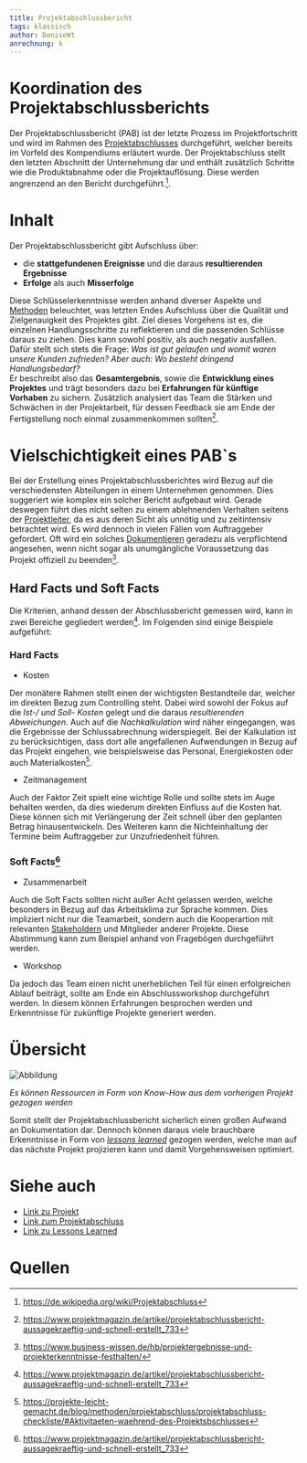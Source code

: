 ```yaml
---
title: Projektabschlussbericht
tags: klassisch
author: DeniseWt
anrechnung: k 
---
```





# Koordination des Projektabschlussberichts

Der Projektabschlussbericht (PAB) ist der letzte Prozess im Projektfortschritt und wird im Rahmen des [Projektabschlusses](Projektabschluss.md) durchgeführt, welcher 
bereits im Vorfeld des 
Kompendiums erläutert wurde. Der Projektabschluss stellt den letzten Abschnitt der Unternehmung dar und enthält zusätzlich Schritte wie die Produktabnahme oder die
Projektauflösung. Diese werden angrenzend an den Bericht durchgeführt.[^1]. 

# Inhalt

Der Projektabschlussbericht gibt Aufschluss über:
* die **stattgefundenen Ereignisse** und die daraus **resultierenden Ergebnisse**
* **Erfolge** als auch **Misserfolge**

Diese Schlüsselerkenntnisse werden anhand diverser Aspekte und [Methoden](Methoden.md) beleuchtet, was letzten Endes Aufschluss über die Qualität und Zielgenauigkeit des 
Projektes gibt.
Ziel dieses 
Vorgehens ist es, die einzelnen Handlungsschritte zu reflektieren und die passenden Schlüsse daraus zu ziehen. Dies kann sowohl positiv, als auch negativ ausfallen. 
Dafür stellt sich stets die Frage: *Was ist gut gelaufen und womit waren unsere Kunden zufrieden? Aber auch: Wo besteht dringend Handlungsbedarf?*  
  Er beschreibt also das **Gesamtergebnis**, sowie die **Entwicklung eines Projektes** und trägt besonders dazu bei **Erfahrungen für künftige Vorhaben** zu sichern. 
Zusätzlich analysiert das Team die Stärken und Schwächen in der Projektarbeit, für dessen Feedback sie am Ende der Fertigstellung noch einmal zusammenkommen 
sollten[^2].

# Vielschichtigkeit eines PAB`s

Bei der Erstellung eines Projektabschlussberichtes wird Bezug auf die verschiedensten Abteilungen in einem Unternehmen genommen. Dies suggeriert 
wie komplex ein solcher Bericht aufgebaut wird.
  Gerade deswegen führt dies nicht selten zu einem ablehnenden Verhalten seitens der [Projektleiter](Projektleiter.md), da es aus deren Sicht als unnötig und
zu zeitintensiv betrachtet wird. Es wird dennoch in vielen Fällen vom Auftraggeber gefordert. Oft wird ein solches [Dokumentieren](Projektdokumentation.md) geradezu als 
verpflichtend angesehen, wenn nicht
sogar als unumgängliche Voraussetzung das Projekt offiziell zu beenden[^3].

## Hard Facts und Soft Facts

Die Kriterien, anhand dessen der Abschlussbericht gemessen wird, kann in zwei Bereiche gegliedert werden[^2]. Im Folgenden sind einige Beispiele aufgeführt:

### Hard Facts

* Kosten

Der monätere Rahmen stellt einen der wichtigsten Bestandteile dar, welcher im direkten Bezug zum Controlling steht. Dabei wird sowohl der Fokus auf die *Ist-/ 
und Soll- Kosten* gelegt und die daraus *resultierenden
Abweichungen*. Auch auf die *Nachkalkulation* wird näher eingegangen, was die Ergebnisse der Schlussabrechnung widerspiegelt. Bei der Kalkulation ist zu berücksichtigen, 
dass dort alle 
angefallenen Aufwendungen in Bezug auf das Projekt eingehen, wie beispielsweise das Personal, Energiekosten oder auch Materialkosten[^4].

* Zeitmanagement

Auch der Faktor Zeit spielt eine wichtige Rolle und sollte stets im Auge behalten werden, da dies wiederum direkten Einfluss auf die Kosten hat. Diese können sich mit 
Verlängerung der Zeit schnell über den geplanten Betrag hinausentwickeln. Des Weiteren kann die Nichteinhaltung der Termine beim Auftraggeber zur Unzufriedenheit
führen.

### Soft Facts[^2]

* Zusammenarbeit

Auch die Soft Facts sollten nicht außer Acht gelassen werden, welche besonders in Bezug auf das Arbeitsklima zur Sprache kommen. Dies impliziert nicht nur die
Teamarbeit, sondern auch die Kooperartion mit relevanten [Stakeholdern](Stakeholder_Register.md) und Mitglieder anderer Projekte. Diese Abstimmung kann zum Beispiel anhand von Fragebögen
durchgeführt werden.

* Workshop

Da jedoch das Team einen nicht unerheblichen Teil für einen erfolgreichen Ablauf beiträgt, sollte am Ende ein Abschlussworkshop durchgeführt werden. In diesem können
Erfahrungen besprochen werden und Erkenntnisse für zukünftige Projekte generiert werden. 

# Übersicht

![Abbildung](https://www.peterjohann-consulting.de/_images/peco-pm-projektabschluss-erfahrungssicherung-xl.png)  
  
  
  
*Es können Ressourcen in Form von Know-How aus dem vorherigen Projekt gezogen werden*   



  Somit stellt der Projektabschlussbericht sicherlich einen großen Aufwand an Dokumentation dar. Dennoch können daraus viele brauchbare
Erkenntnisse in Form von [*lessons learned*](Lessons.Learned) gezogen werden, welche man auf das nächste Projekt projizieren kann und damit Vorgehensweisen optimiert. 






# Siehe auch

* [Link zu Projekt](Projekt.md)
* [Link zum Projektabschluss](Projektabschluss.md)
* [Link zu Lessons Learned](Lessons_Learned.md)  



# Quellen

[^1]: https://de.wikipedia.org/wiki/Projektabschluss
[^2]: https://www.projektmagazin.de/artikel/projektabschlussbericht-aussagekraeftig-und-schnell-erstellt_733
[^3]: https://www.business-wissen.de/hb/projektergebnisse-und-projekterkenntnisse-festhalten/
[^4]: https://projekte-leicht-gemacht.de/blog/methoden/projektabschluss/projektabschluss-checkliste/#Aktivitaeten-waehrend-des-Projektsbschlusses

